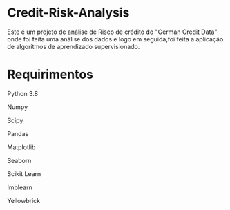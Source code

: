 # Credit-Risk-Analysis

Este é um projeto de análise de Risco de crédito do "German Credit Data" onde foi feita uma análise dos dados e logo em seguida,foi feita a aplicação de algoritmos de aprendizado supervisionado.

# Requirimentos

  Python 3.8
  
  Numpy
  
  Scipy
  
  Pandas
  
  Matplotlib
  
  Seaborn
  
  Scikit Learn

  Imblearn
  
  Yellowbrick
